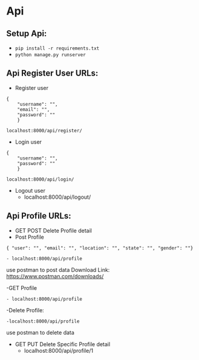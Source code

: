 # Api
## Setup Api:
  - `pip install -r requirements.txt`
  - `python manage.py runserver`
  
## Api Register User URLs:
  - Register user
```
{
    "username": "",
    "email": "",
    "password": ""
    }
```
    localhost:8000/api/register/
    
  - Login  user
```
{
    "username": "",
    "password": ""
    }
```
    localhost:8000/api/login/
    
  - Logout user
    - localhost:8000/api/logout/
    
## Api Profile URLs:
 - GET POST Delete Profile detail
  - Post Profile
  ```
  { "user": "", "email": "", "location": "", "state": "", "gender": ""}
  ```
    - localhost:8000/api/profile
  use postman to post data
  Download Link: https://www.postman.com/downloads/
  
  -GET Profile 
  ```
  - localhost:8000/api/profile
   ```
    
  -Delete Profile:
  ```
  -localhost:8000/api/profile
   ```
   use postman to delete data

  - GET PUT Delete Specific Profile detail
     - localhost:8000/api/profile/1
   
    

